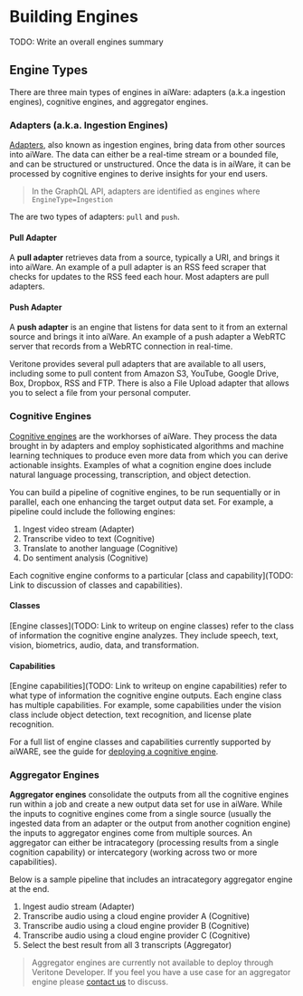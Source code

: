 # Building Engines

TODO: Write an overall engines summary
<!--TODO: Specify only LINUX docker containers supported-->
<!--TODO: Add other legacy pages in with deprecated flag and no place in the TOC-->

## Engine Types
There are three main types of engines in aiWare: adapters (a.k.a ingestion engines), cognitive engines, and aggregator engines.

### Adapters (a.k.a. Ingestion Engines)
[Adapters](/developer/adapters/), also known as ingestion engines, bring data from other sources into aiWare.
The data can either be a real-time stream or a bounded file, and can be structured or unstructured.
Once the data is in aiWare, it can be processed by cognitive engines to derive insights for your end users.

> In the GraphQL API, adapters are identified as engines where `EngineType=Ingestion`

The are two types of adapters: `pull` and `push`.

#### Pull Adapter
A **pull adapter** retrieves data from a source, typically a URI, and brings it into aiWare.
An example of a pull adapter is an RSS feed scraper that checks for updates to the RSS feed each hour.
Most adapters are pull adapters.

#### Push Adapter
A **push adapter** is an engine that listens for data sent to it from an external source and brings it into aiWare.
An example of a push adapter a WebRTC server that records from a WebRTC connection in real-time.

Veritone provides several pull adapters that are available to all users, including some to pull content from Amazon S3, YouTube, Google Drive, Box, Dropbox, RSS and FTP.
There is also a File Upload adapter that allows you to select a file from your personal computer.  

### Cognitive Engines
[Cognitive engines](/developer/engines/cognitive/) are the workhorses of aiWare.
They process the data brought in by adapters and employ sophisticated algorithms and machine learning techniques to produce even more data from which you can derive actionable insights.
Examples of what a cognition engine does include natural language processing, transcription, and object detection.

You can build a pipeline of cognitive engines, to be run sequentially or in parallel, each one enhancing the target output data set.  For example, a pipeline could include the following engines:
1. Ingest video stream (Adapter)
2. Transcribe video to text (Cognitive)
3. Translate to another language (Cognitive)
4. Do sentiment analysis (Cognitive)

Each cognitive engine conforms to a particular [class and capability](TODO: Link to discussion of classes and capabilities).

#### Classes
[Engine classes](TODO: Link to writeup on engine classes) refer to the class of information the cognitive engine analyzes.
They include speech, text, vision, biometrics, audio, data, and transformation.

#### Capabilities
[Engine capabilities](TODO: Link to writeup on engine capabilities) refer to what type of information the cognitive engine outputs.
Each engine class has multiple capabilities.
For example, some capabilities under the vision class include object detection, text recognition, and license plate recognition. 

For a full list of engine classes and capabilities currently supported by aiWARE, see the guide for [deploying a cognitive engine](/developer/engines/cognitive/).

### Aggregator Engines
**Aggregator engines** consolidate the outputs from all the cognitive engines run within a job and create a new output data set for use in aiWare.
While the inputs to cognitive engines come from a single source (usually the ingested data from an adapter or the output from another cognition engine) the inputs to aggregator engines come from multiple sources.
An aggregator can either be intracategory (processing results from a single cognition capability) or intercategory (working across two or more capabilities).

Below is a sample pipeline that includes an intracategory aggregator engine at the end.

1. Ingest audio stream (Adapter)
2. Transcribe audio using a cloud engine provider A (Cognitive)
3. Transcribe audio using a cloud engine provider B (Cognitive)
4. Transcribe audio using a cloud engine provider C (Cognitive)
5. Select the best result from all 3 transcripts (Aggregator)

> Aggregator engines are currently not available to deploy through Veritone Developer.
If you feel you have a use case for an aggregator engine please [contact us](mailto:ecosystem@veritone.com) to discuss.

<!--TODO: Visual Guide to onboarding UI workflow-->
<!--A visual walkthrough of the onboarding process up to approval, use the existing UI until the new mocs are ready-->
